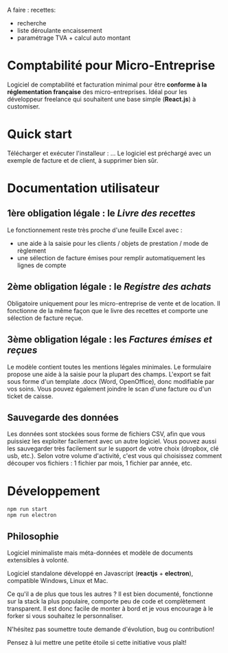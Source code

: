 A faire :
recettes:
- recherche
- liste déroulante encaissement
- paramétrage TVA + calcul auto montant

# Comptabilité pour Micro-Entreprise

Logiciel de comptabilité et facturation minimal pour être **conforme à la réglementation française** des micro-entreprises.
Idéal pour les développeur freelance qui souhaitent une base simple (**React.js**) à customiser.

# Quick start

Télécharger et exécuter l'installeur : ...
Le logiciel est préchargé avec un exemple de facture et de client, à supprimer bien sûr.

# Documentation utilisateur

## 1ère obligation légale : le _Livre des recettes_

Le fonctionnement reste très proche d'une feuille Excel avec :
- une aide à la saisie pour les clients / objets de prestation / mode de règlement
- une sélection de facture émises pour remplir automatiquement les lignes de compte

## 2ème obligation légale : le _Registre des achats_

Obligatoire uniquement pour les micro-entreprise de vente et de location.
Il fonctionne de la même façon que le livre des recettes et comporte une sélection de facture reçue.

## 3ème obligation légale : les _Factures émises et reçues_ 

Le modèle contient toutes les mentions légales minimales.
Le formulaire propose une aide à la saisie pour la plupart des champs.
L'export se fait sous forme d'un template .docx (Word, OpenOffice), donc modifiable par vos soins.
Vous pouvez également joindre le scan d'une facture ou d'un ticket de caisse.

## Sauvegarde des données

Les données sont stockées sous forme de fichiers CSV, afin que vous puissiez les exploiter facilement avec un autre logiciel.
Vous pouvez aussi les sauvegarder très facilement sur le support de votre choix (dropbox, clé usb, etc.).
Selon votre volume d'activité, c'est vous qui choisissez comment découper vos fichiers : 1 fichier par mois, 1 fichier par année, etc.


# Développement
```
npm run start
npm run electron
```

## Philosophie

Logiciel minimaliste mais méta-données et modèle de documents extensibles à volonté.

Logiciel standalone développé en Javascript (**reactjs** + **electron**), compatible Windows, Linux et Mac.

Ce qu'il a de plus que tous les autres ? Il est bien documenté, fonctionne sur la stack la plus populaire, comporte peu de code et complètement transparent. Il est donc facile de monter à bord et je vous encourage à le forker si vous souhaitez le personnaliser. 

N'hésitez pas soumettre toute demande d'évolution, bug ou contribution! 

Pensez à lui mettre une petite étoile si cette initiative vous plaît!



